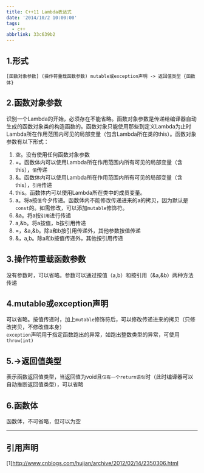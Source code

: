 ```yaml
---
title: C++11 Lambda表达式
date: '2014/10/2 10:00:00'
tags:
  - c++
abbrlink: 33c639b2
---
```


## 1.形式
`[函数对象参数] (操作符重载函数参数) mutable或exception声明 -> 返回值类型 {函数体}`

<!-- more -->
## 2.函数对象参数
识别一个Lambda的开始，必须存在不能省略。函数对象参数是传递给编译器自动生成的函数对象类的构造函数的。函数对象只能使用那些到定义Lambda为止时Lambda所在作用范围内可见的局部变量（包含Lambda所在类的this）。函数对象参数有以下形式：

1. 空。没有使用任何函数对象参数
2. =。函数体内可以使用Lambda所在作用范围内所有可见的局部变量（含this），`值`传递
3. &。函数体内可以使用Lambda所在作用范围内所有可见的局部变量（含this），`引用`传递
4. this。函数体内可以使用Lambda所在类中的成员变量。
5. a。将a按`值`今夕传递。函数体内不能修改传递进来的a的拷贝，因为默认是`const`的。如需修改，可以添加`mutable`修饰符。
6. &a。将a按`引用`进行传递
7. a,&b。将a按值，b按引用传递
8. =，&a,&b。除a和b按引用传递外，其他参数按值传递
9. &，a,b。除a和b按值传递外，其他按引用传递

## 3.操作符重载函数参数
没有参数时，可以省略。参数可以通过按值（a,b）和按引用（&a,&b）两种方法传递
## 4.mutable或exception声明
可以省略。按值传递时，加上`mutable`修饰符后，可以修改传递进来的拷贝（只修改拷贝，不修改值本身）  
`exception`声明用于指定函数跑出的异常，如跑出整数类型的异常，可使用`throw(int)`
## 5.->返回值类型
表示函数返回值类型，当返回值为void且`仅有一个return语句`时（此时编译器可以自动推断返回值类型），可以省略
## 6.函数体
函数体，不可省略，但可以为空

---
## 引用声明

[1]http://www.cnblogs.com/hujian/archive/2012/02/14/2350306.html

